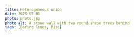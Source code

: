 ```yaml
---
title: Heterogeneous union
date: 2025-03-06
photo: photo.jpg
photo_alt: A stone wall with two round shape trees behind
tags: [Boring lines, Misc]
---
```

